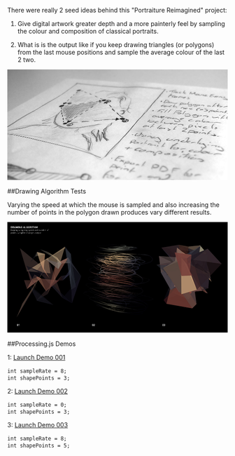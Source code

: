 There were really 2 seed ideas behind this "Portraiture Reimagined" project:

1. Give digital artwork greater depth and a more painterly feel by sampling the colour and composition of classical portraits.

2. What is is the output like if you keep drawing triangles (or polygons) from the last mouse positions and sample the average colour of the last 2 two.

![Drawing Algorithm Sketch](project_images/003_drawingAlgorithmSketch.jpg?raw=true "Drawing Algorithm Sketch")

##Drawing Algorithm Tests

Varying the speed at which the mouse is sampled and also increasing the number of points in the polygon drawn produces vary different results.

![Drawing Algorithm Output](project_images/004_drawingAlgorithmOutput.jpg?raw=true "Drawing Algorithm Output")

##Processing.js Demos

1: [Launch Demo 001](http://www.brondbjerg.co.uk/demos/devart/001/ "Demo 001")

```
int sampleRate = 8; 
int shapePoints = 3;
```

2: [Launch Demo 002](http://www.brondbjerg.co.uk/demos/devart/002/ "Demo 002")

```
int sampleRate = 0; 
int shapePoints = 3;
```
3: [Launch Demo 003](http://www.brondbjerg.co.uk/demos/devart/003/ "Demo 003")

```
int sampleRate = 8; 
int shapePoints = 5;
```

